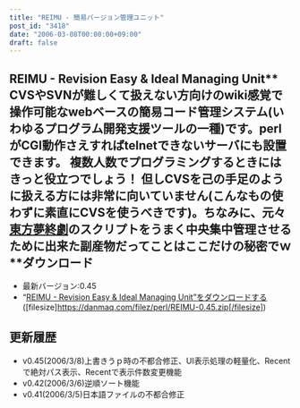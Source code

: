 ```yaml
---
title: "REIMU - 簡易バージョン管理ユニット"
post_id: "3418"
date: "2006-03-08T00:00:00+09:00"
draft: false
---
```



## REIMU - Revision Easy & Ideal Managing Unit** CVSやSVNが難しくて扱えない方向けのwiki感覚で操作可能なwebベースの簡易コード管理システム(いわゆるプログラム開発支援ツールの一種)です。perlがCGI動作さえすればtelnetできないサーバにも設置できます。 複数人数でプログラミングするときにはきっと役立つでしょう！ 但しCVSを己の手足のように扱える方には非常に向いていません(こんなもの使わずに素直にCVSを使うべきです)。ちなみに、元々[東方夢終劇](/!/thC/)のスクリプトをうまく中央集中管理させるために出来た副産物だってことはここだけの秘密でｗ **ダウンロード

  * 最新バージョン:0.45
  * “[REIMU - Revision Easy & Ideal Managing Unit”をダウンロードする](/filez/perl/REIMU-0.45.zip) ([filesize]https://danmaq.com/filez/perl/REIMU-0.45.zip[/filesize])
## 更新履歴

  * v0.45(2006/3/8)上書きうｐ時の不都合修正、UI表示処理の軽量化、Recentで絶対パス表示、Recentで表示件数変更機能
  * v0.42(2006/3/6)逆順ソート機能
  * v0.41(2006/3/5)日本語ファイルの不都合修正
